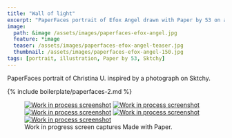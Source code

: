 ```yaml
---
title: "Wall of light"
excerpt: "PaperFaces portrait of Efox Angel drawn with Paper by 53 on an iPad."
image: 
  path: &image /assets/images/paperfaces-efox-angel.jpg 
  feature: *image
  teaser: /assets/images/paperfaces-efox-angel-teaser.jpg
  thumbnail: /assets/images/paperfaces-efox-angel-150.jpg
tags: [portrait, illustration, Paper by 53, Sktchy]
---
```


PaperFaces portrait of Christina U. inspired by a photograph on Sktchy.

{% include boilerplate/paperfaces-2.md %}

<figure class="third">
  <a href="/assets/images/paperfaces-efox-angel-process-1-lg.jpg"><img src="/assets/images/paperfaces-efox-angel-process-1-600.jpg" alt="Work in process screenshot"></a>
  <a href="/assets/images/paperfaces-efox-angel-process-2-lg.jpg"><img src="/assets/images/paperfaces-efox-angel-process-2-600.jpg" alt="Work in process screenshot"></a>
  <a href="/assets/images/paperfaces-efox-angel-process-3-lg.jpg"><img src="/assets/images/paperfaces-efox-angel-process-3-600.jpg" alt="Work in process screenshot"></a>
  <a href="/assets/images/paperfaces-efox-angel-process-4-lg.jpg"><img src="/assets/images/paperfaces-efox-angel-process-4-600.jpg" alt="Work in process screenshot"></a>
  <a href="/assets/images/paperfaces-efox-angel-process-5-lg.jpg"><img src="/assets/images/paperfaces-efox-angel-process-5-600.jpg" alt="Work in process screenshot"></a>
  <figcaption>Work in progress screen captures Made with Paper.</figcaption>
</figure>
